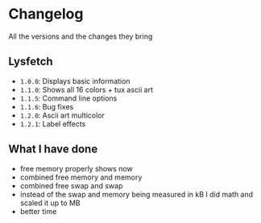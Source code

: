 # Changelog
All the versions and the changes they bring

## Lysfetch
- `1.0.0`: Displays basic information
- `1.1.0`: Shows all 16 colors + tux ascii art
- `1.1.5`: Command line options
- `1.1.6`: Bug fixes
- `1.2.0`: Ascii art multicolor
- `1.2.1`: Label effects

## What I have done
- free memory properly shows now
- combined free memory and memory
- combined free swap and swap
- instead of the swap and memory being measured in kB I did math and scaled it up to MB
- better time
